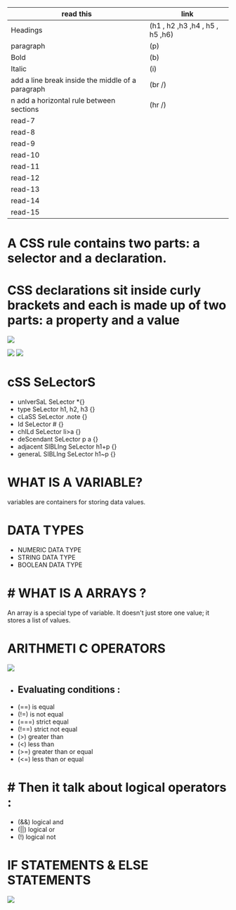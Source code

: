 

| read this   | link |
| ----------- | ----------- |
| Headings      | (h1 , h2 ,h3 ,h4 , h5 , h5 ,h6)       |
| paragraph      |(p)        |
| Bold           | (b)        |
| Italic         | (i)        |
| add a line break inside the middle of a paragraph        | (br /)        |
|n add a horizontal rule between sections                | (hr /)        |
| read-7      | []()        |
| read-8      | []()        |
| read-9      | []()        |
| read-10     | []()        |
| read-11     | []()        |
| read-12     | []()        |
| read-13     | []()        |
| read-14     | []()        |
| read-15     | []()        |

 #  A CSS rule contains two parts: a selector and a declaration.
 # CSS declarations sit inside curly brackets and each is made up of two parts: a property and a value
 ![](https://miro.medium.com/max/708/1*9m8oKbVMDdJzIqS9HxuvXw.png)

 ![](https://csharpcorner.azureedge.net/UploadFile/e6a884/types-of-css/Images/types%20of%20css.jpg)
 ![](https://www.bitdegree.org/learn/storage/media/images/8c4493d3-110c-4a95-8b70-7626ce2d2f4e.jpg)
 
 
 
# cSS SeLectorS
- unIverSaL SeLector   *{}
- type SeLector    h1, h2, h3 {} 
- cLaSS SeLector    .note {} 
- Id SeLector    # {} 
- chILd SeLector li>a {} 
- deScendant SeLector p a {} 
- adjacent SIBLIng SeLector h1+p {} 
- generaL SIBLIng SeLector h1~p {} 

# WHAT IS A VARIABLE?
variables are containers for storing data values.

# DATA TYPES 
- NUMERIC DATA TYPE
- STRING DATA TYPE
- BOOLEAN DATA TYPE

# # WHAT IS A ARRAYS ?
An array is a special type of variable. It doesn't
just store one value; it stores a list of values.

# ARITHMETI C OPERATORS 
![](https://www.devopsschool.com/blog/wp-content/uploads/2020/07/JavaScript-Arithmatic-Operators.png)


- ## Evaluating conditions  :
* (==) is equal
* (!=) is not equal
* (===) strict equal
* (!==) strict not equal
* (>) greater than
* (<) less than
* (>=) greater than or equal
* (<=) less than or equal

#  # Then it talk about logical operators :
* (&&) logical and
* (||) logical or
* (!) logical not

#  IF STATEMENTS & ELSE STATEMENTS  
![](https://cdn.programiz.com/sites/tutorial2program/files/java-if-else-if-statement.png)

